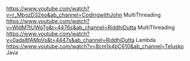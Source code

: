 https://www.youtube.com/watch?v=r_MbozD32eo&ab_channel=CodingwithJohn  MultiThreading
https://www.youtube.com/watch?v=WldMTtUWqTg&t=4476s&ab_channel=RiddhiDutta MultiThreading
https://www.youtube.com/watch?v=0ada8fAMpVs&t=4447s&ab_channel=RiddhiDutta  Lambda
https://www.youtube.com/watch?v=8cm1x4bC610&ab_channel=Telusko  Java
